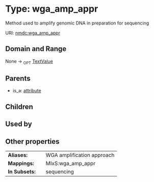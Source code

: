 
# Type: wga_amp_appr


Method used to amplify genomic DNA in preparation for sequencing

URI: [nmdc:wga_amp_appr](https://microbiomedata/meta/wga_amp_appr)


## Domain and Range

None ->  <sub>OPT</sub> [TextValue](TextValue.md)

## Parents

 *  is_a: [attribute](attribute.md)

## Children


## Used by


## Other properties

|  |  |  |
| --- | --- | --- |
| **Aliases:** | | WGA amplification approach |
| **Mappings:** | | MIxS:wga_amp_appr |
| **In Subsets:** | | sequencing |

